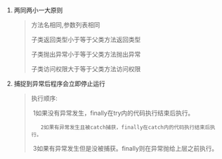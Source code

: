 1. 两同两小一大原则

   > 方法名相同,参数列表相同
   >
   > 子类返回类型小于等于父类方法返回类型
   >
   > 子类抛出异常小于等于父类方法抛出异常
   >
   > 子类访问权限大于等于父类方法访问权限

2. 捕捉到异常后程序会立即停止运行

   > 执行顺序:
   >
   > ​      1如果没有异常发生，finally在try内的代码执行结束后执行。
   >
   >    	2如果有异常发生且被catch捕获，finally在catch内的代码执行结束后执行。 
   >
   > ​      3如果有异常发生但是没被捕获。finally则在异常抛给上层之前执行。